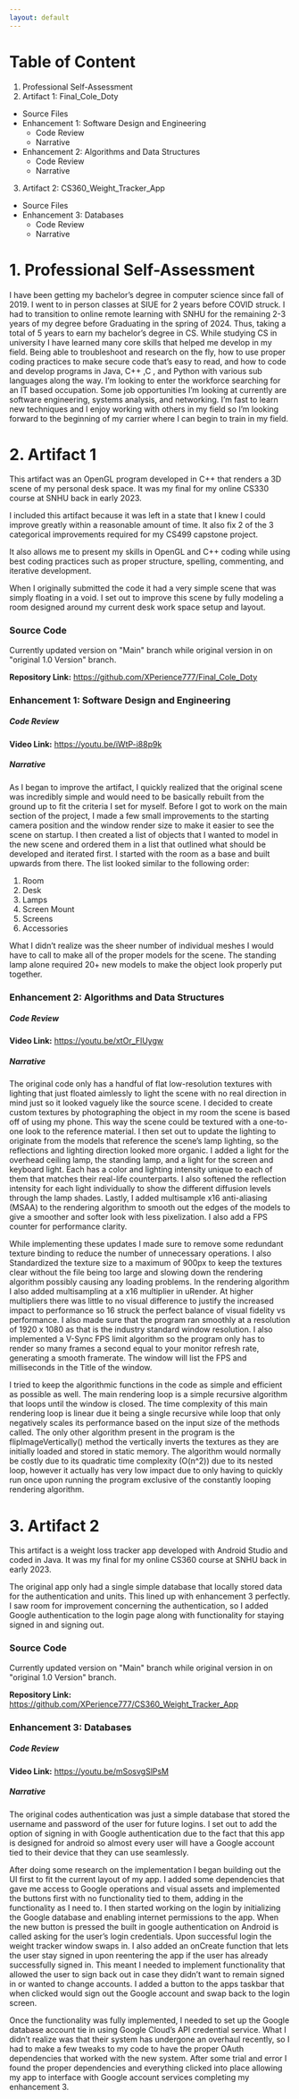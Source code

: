 ```yaml
---
layout: default
---
```


# Table of Content

1. Professional Self-Assessment
2. Artifact 1: Final_Cole_Doty 
- Source Files
- Enhancement 1: Software Design and Engineering
  - Code Review
  - Narrative
- Enhancement 2: Algorithms and Data Structures
  - Code Review
  - Narrative
3. Artifact 2: CS360_Weight_Tracker_App
- Source Files
- Enhancement 3: Databases
  - Code Review
  - Narrative

# 1. Professional Self-Assessment

I have been getting my bachelor’s degree in computer science since fall of 2019. I went to in person classes at SIUE for 2 years before COVID struck. I had to transition to online remote learning with SNHU for the remaining 2-3 years of my degree before Graduating in the spring of 2024. Thus, taking a total of 5 years to earn my bachelor’s degree in CS. 
While studying CS in university I have learned many core skills that helped me develop in my field. Being able to troubleshoot and research on the fly, how to use proper coding practices to make secure code that’s easy to read, and how to code and develop programs in Java, C++ ,C , and Python with various sub languages along the way. 
I’m looking to enter the workforce searching for an IT based occupation. Some job opportunities I’m looking at currently are software engineering, systems analysis, and networking. I’m fast to learn new techniques and I enjoy working with others in my field so I’m looking forward to the beginning of my carrier where I can begin to train in my field.

# 2. Artifact 1

This artifact was an OpenGL program developed in C++ that renders a 3D scene of my personal desk space. It was my final for my online CS330 course at SNHU back in early 2023. 

I included this artifact because it was left in a state that I knew I could improve greatly within a reasonable amount of time. It also fix 2 of the 3 categorical improvements required for my CS499 capstone project.

It also allows me to present my skills in OpenGL and C++ coding while using best coding practices such as proper structure, spelling, commenting, and iterative development.

When I originally submitted the code it had a very simple scene that was simply floating in a void. I set out to improve this scene by fully modeling a room designed around my current desk work space setup and layout.


### Source Code
Currently updated version on "Main" branch while original version in on "original 1.0 Version" branch.

**Repository Link:** https://github.com/XPerience777/Final_Cole_Doty

### Enhancement 1: Software Design and Engineering
##### Code Review

**Video Link:** https://youtu.be/iWtP-i88p9k

##### Narrative

As I began to improve the artifact, I quickly realized that the original scene was incredibly simple and would need to be basically rebuilt from the ground up to fit the criteria I set for myself. Before I got to work on the main section of the project, I made a few small improvements to the starting camera position and the window render size to make it easier to see the scene on startup. I then created a list of objects that I wanted to model in the new scene and ordered them in a list that outlined what should be developed and iterated first. I started with the room as a base and built upwards from there. The list looked similar to the following order:

1.	Room
2.	Desk
3.	Lamps
4.	Screen Mount
5.	Screens
6.	Accessories

What I didn’t realize was the sheer number of individual meshes I would have to call to make all of the proper models for the scene. The standing lamp alone required 20+ new models to make the object look properly put together.


### Enhancement 2: Algorithms and Data Structures
##### Code Review

**Video Link:** https://youtu.be/xtOr_FlUygw

##### Narrative

The original code only has a handful of flat low-resolution textures with lighting that just floated aimlessly to light the scene with no real direction in mind just so it looked vaguely like the source scene. I decided to create custom textures by photographing the object in my room the scene is based off of using my phone. This way the scene could be textured with a one-to-one look to the reference material. I then set out to update the lighting to originate from the models that reference the scene’s lamp lighting, so the reflections and lighting direction looked more organic. I added a light for the overhead ceiling lamp, the standing lamp, and a light for the screen and keyboard light. Each has a color and lighting intensity unique to each of them that matches their real-life counterparts. I also softened the reflection intensity for each light individually to show the different diffusion levels through the lamp shades. Lastly, I added multisample x16 anti-aliasing (MSAA) to the rendering algorithm to smooth out the edges of the models to give a smoother and softer look with less pixelization. I also add a FPS counter for performance clarity.

While implementing these updates I made sure to remove some redundant texture binding to reduce the number of unnecessary operations. I also Standardized the texture size to a maximum of 900px to keep the textures clear without the file being too large and slowing down the rendering algorithm possibly causing any loading problems. In the rendering algorithm I also added multisampling at a x16 multiplier in uRender. At higher multipliers there was little to no visual difference to justify the increased impact to performance so 16 struck the perfect balance of visual fidelity vs performance. I also made sure that the program ran smoothly at a resolution of 1920 x 1080 as that is the industry standard window resolution. I also implemented a V-Sync FPS limit algorithm so the program only has to render so many frames a second equal to your monitor refresh rate, generating a smooth framerate. The window will list the FPS and milliseconds in the Title of the window.

I tried to keep the algorithmic functions in the code as simple and efficient as possible as well. The main rendering loop is a simple recursive algorithm that loops until the window is closed. The time complexity of this main rendering loop is linear due it being a single recursive while loop that only negatively scales its performance based on the input size of the methods called. The only other algorithm present in the program is the flipImageVertically() method the vertically inverts the textures as they are initially loaded and stored in static memory. The algorithm would normally be costly due to its quadratic time complexity (O(n^2)) due to its nested loop, however it actually has very low impact due to only having to quickly run once upon running the program exclusive of the constantly looping rendering algorithm. 




# 3. Artifact 2

This artifact is a weight loss tracker app developed with Android Studio and coded in Java. It was my final for my online CS360 course at SNHU back in early 2023.

The original app only had a single simple database that locally stored data for the authentication and units. This lined up with enhancement 3 perfectly. I saw room for improvement concerning the authentication, so I added Google authentication to the login page along with functionality for staying signed in and signing out.

### Source Code
Currently updated version on "Main" branch while original version in on "original 1.0 Version" branch.

**Repository Link:** https://github.com/XPerience777/CS360_Weight_Tracker_App

### Enhancement 3: Databases
##### Code Review

**Video Link:** https://youtu.be/mSosvgSlPsM

##### Narrative

The original codes authentication was just a simple database that stored the username and password of the user for future logins. I set out to add the option of signing in with Google authentication due to the fact that this app is designed for android so almost every user will have a Google account tied to their device that they can use seamlessly. 

After doing some research on the implementation I began building out the UI first to fit the current layout of my app. I added some dependencies that gave me access to Google operations and visual assets and implemented the buttons first with no functionality tied to them, adding in the functionality as I need to. I then started working on the login by initializing the Google database and enabling internet permissions to the app. When the new button is pressed the built in google authentication on Android is called asking for the user’s login credentials. Upon successful login the weight tracker window swaps in. I also added an onCreate function that lets the user stay signed in upon reentering the app if the user has already successfully signed in. This meant I needed to implement functionality that allowed the user to sign back out in case they didn’t want to remain signed in or wanted to change accounts. I added a button to the apps taskbar that when clicked would sign out the Google account and swap back to the login screen. 

Once the functionality was fully implemented, I needed to set up the Google database account tie in using Google Cloud’s API credential service. What I didn’t realize was that their system has undergone an overhaul recently, so I had to make a few tweaks to my code to have the proper OAuth dependencies that worked with the new system. After some trial and error I found the proper dependencies and everything clicked into place allowing my app to interface with Google account services completing my enhancement 3.
